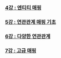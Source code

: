 ### [4강 : 엔티티 매핑](https://www.notion.so/Section-4-4950331f77454291a94262de63baed79)
### [5강 : 연관관계 매핑 기초](https://www.notion.so/Section-5-0a8ba3bf989940b8ad7db6d7e46c7026)
### [6강 : 다양한 연관관계](https://www.notion.so/Section-6-7dfa9492ee7b40d1aa9042b197a63df4)
### [7강 : 고급 매핑](https://www.notion.so/Section-7-21da9a71d06d4ee5a1ed75950663f2cb)
